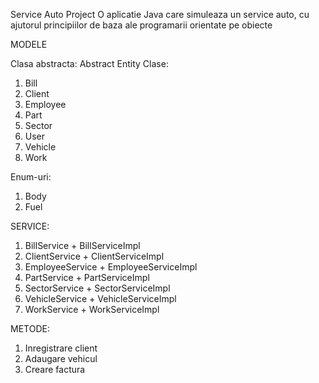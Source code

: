Service Auto Project
O aplicatie Java care simuleaza un service auto, cu ajutorul principiilor de baza ale programarii orientate pe obiecte


MODELE

Clasa abstracta: Abstract Entity
Clase:
1. Bill
2. Client
3. Employee
4. Part
5. Sector
6. User
7. Vehicle
8. Work

Enum-uri:
1. Body
2. Fuel


SERVICE:

1. BillService + BillServiceImpl
2. ClientService + ClientServiceImpl
3. EmployeeService + EmployeeServiceImpl
4. PartService + PartServiceImpl
5. SectorService + SectorServiceImpl
6. VehicleService + VehicleServiceImpl
7. WorkService + WorkServiceImpl

METODE:
1. Inregistrare client
2. Adaugare vehicul
3. Creare factura

